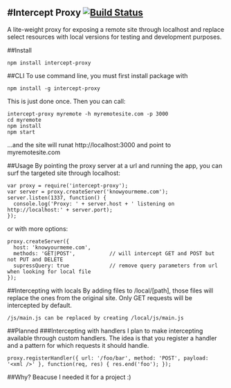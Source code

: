 #Intercept Proxy [![Build Status](https://secure.travis-ci.org/JohanObrink/intercept-proxy.png?branch=master)](http://travis-ci.org/JohanObrink/intercept-proxy)
-
A lite-weight proxy for exposing a remote site through localhost and replace select resources with local versions for testing and development purposes.

##Install

    npm install intercept-proxy

##CLI
To use command line, you must first install package with

    npm install -g intercept-proxy

This is just done once. Then you can call:

    intercept-proxy myremote -h myremotesite.com -p 3000
    cd myremote
    npm install
    npm start

...and the site will runat http://localhost:3000 and point to myremotesite.com

##Usage
By pointing the proxy server at a url and running the app, you can surf the targeted site through localhost:

    var proxy = require('intercept-proxy');
    var server = proxy.createServer('knowyourmeme.com');
    server.listen(1337, function() {
      console.log('Proxy: ' + server.host + ' listening on http://localhost:' + server.port);
    });

or with more options:

    proxy.createServer({
      host: 'knowyourmeme.com',
      methods: 'GET|POST',           // will intercept GET and POST but not PUT and DELETE
      supressQuery: true             // remove query parameters from url when looking for local file
    });

##Intercepting with locals
By adding files to /local/[path], those files will replace the ones from the original site. Only GET requests will be intercepted by default.

    /js/main.js can be replaced by creating /local/js/main.js

##Planned
###Intercepting with handlers
I plan to make intercepting available through custom handlers. The idea is that you register a handler and a pattern for which requests it should handle.

    proxy.registerHandler({ url: '/foo/bar', method: 'POST', payload: '<xml />' }, function(req, res) { res.end('foo'); });

##Why?
Beacuse I needed it for a project :)